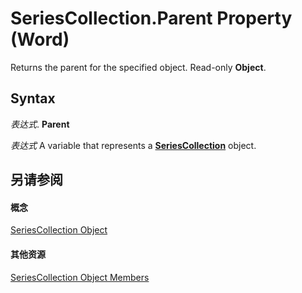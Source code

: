 
# SeriesCollection.Parent Property (Word)

Returns the parent for the specified object. Read-only  **Object**.


## Syntax

 _表达式_. **Parent**

 _表达式_ A variable that represents a **[SeriesCollection](785d61ff-96c9-b9b0-ed98-e992d9adeda6.md)** object.


## 另请参阅


#### 概念


[SeriesCollection Object](785d61ff-96c9-b9b0-ed98-e992d9adeda6.md)
#### 其他资源


[SeriesCollection Object Members](http://msdn.microsoft.com/library/310e4bfe-0132-ad36-7a72-f37afaba7983%28Office.15%29.aspx)